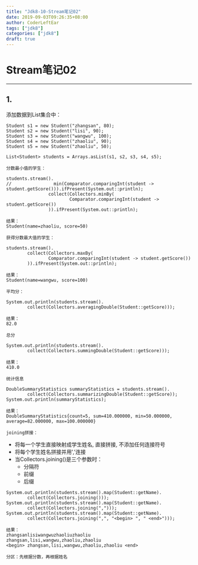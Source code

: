 ```yaml
---
title: "Jdk8-10-Stream笔记02"
date: 2019-09-03T09:26:35+08:00
author: CoderLeftEar
tags: ["jdk8"]
categories: ["jdk8"]
draft: true
---
```


# Stream笔记02
----------------

## 1.

添加数据到List集合中：
```
Student s1 = new Student("zhangsan", 80);
Student s2 = new Student("lisi", 90);
Student s3 = new Student("wangwu", 100);
Student s4 = new Student("zhaoliu", 90);
Student s5 = new Student("zhaoliu", 50);

List<Student> students = Arrays.asList(s1, s2, s3, s4, s5);
```

`分数最小值的学生：`
```
students.stream().
//                min(Comparator.comparingInt(student -> student.getScore())).ifPresent(System.out::println);
                collect(Collectors.minBy(
                        Comparator.comparingInt(student -> student.getScore())
                )).ifPresent(System.out::println);

结果：
Student(name=zhaoliu, score=50)
```

`获得分数最大值的学生：`
```
students.stream().
        collect(Collectors.maxBy(
                Comparator.comparingInt(student -> student.getScore())
        )).ifPresent(System.out::println);
        
结果：
Student(name=wangwu, score=100)
```

`平均分：`
```
System.out.println(students.stream().
        collect(Collectors.averagingDouble(Student::getScore)));

结果：
82.0
```

`总分`
```
System.out.println(students.stream().
        collect(Collectors.summingDouble(Student::getScore)));

结果：
410.0
```

`统计信息`
```
DoubleSummaryStatistics summaryStatistics = students.stream().
        collect(Collectors.summarizingDouble(Student::getScore));
System.out.println(summaryStatistics);

结果：
DoubleSummaryStatistics{count=5, sum=410.000000, min=50.000000, average=82.000000, max=100.000000}
```

`joining拼接：`

- 将每一个学生直接映射成学生姓名, 直接拼接, 不添加任何连接符号
- 将每个学生姓名拼接并用','连接
- 当Collectors.joining()是三个参数时：
    - 分隔符
    - 前缀
    - 后缀

```
System.out.println(students.stream().map(Student::getName).
        collect(Collectors.joining()));
System.out.println(students.stream().map(Student::getName).
        collect(Collectors.joining(",")));
System.out.println(students.stream().map(Student::getName).
        collect(Collectors.joining(",", "<begin> ", " <end>")));

结果：
zhangsanlisiwangwuzhaoliuzhaoliu
zhangsan,lisi,wangwu,zhaoliu,zhaoliu
<begin> zhangsan,lisi,wangwu,zhaoliu,zhaoliu <end>
```

`分区：先根据分数，再根据姓名`











